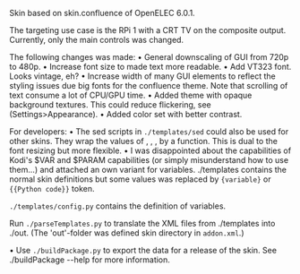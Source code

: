 Skin based on skin.confluence of OpenELEC 6.0.1.

The targeting use case is the RPi 1 with a CRT TV on the composite output.
Currently, only the main controls was changed.

The following changes was made:
  • General downscaling of GUI from 720p to 480p.
  • Increase font size to made text more readable. 
  • Add VT323 font. Looks vintage, eh? 
  • Increase width of many GUI elements to reflect the
    styling issues due big fonts for the confluence theme.
    Note that scrolling of text consume a lot of CPU/GPU time.
  • Added theme with opaque background textures. This could reduce
    flickering, see (Settings>Appearance).
  • Added color set with better contrast.



For developers:
  • The sed scripts in `./templates/sed` could also be used for other skins. They
    wrap the values of <width>, <height>, <left>, <top> by a function. This is dual
    to the font resizing but more flexible.
  • I was disappointed about the capabilities of
  Kodi's $VAR and $PARAM capabilities (or simply misunderstand how to use them…)
  and attached an own variant for variables. 
  ./templates contains the normal skin definitions but some values was
  replaced by `{variable}` or `{{Python code}}` token.

  `./templates/config.py` contains the definition of variables.
 
  Run `./parseTemplates.py` to translate the XML files from ./templates
  into ./out. (The 'out'-folder was defined skin directory in `addon.xml`.)

  • Use `./buildPackage.py` to export the data for a release of the skin.
    See ./buildPackage --help for more information.

